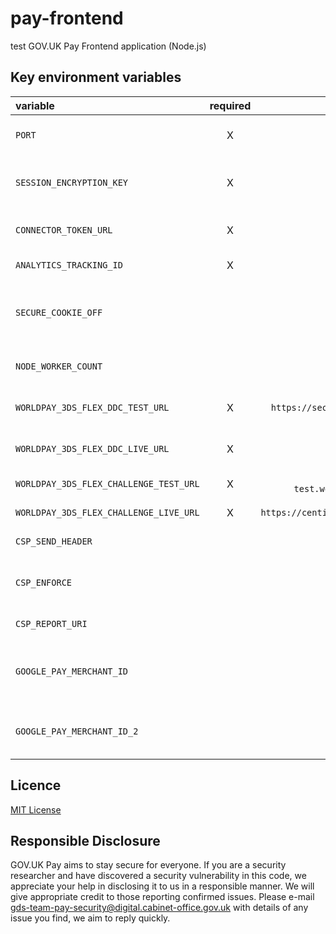 # pay-frontend
test
GOV.UK Pay Frontend application (Node.js)

## Key environment variables

| variable                                 | required   | default value                                                   | Description                                                                                                                                           |
| :--------------------------------------- | :--------: | :-------------------------------------------------------------: | :---------------------------------------------------------------------------------------------------------------------------------------------------- |
| `PORT`                                   | X          | 9200                                                            | The port number for the express server to be bound at runtime                                                                                         |
| `SESSION_ENCRYPTION_KEY`                 | X          |                                                                 | key to be used by the cookie encryption algorithm. Should be a large unguessable string ([More Info](https://www.npmjs.com/package/client-sessions)). |
| `CONNECTOR_TOKEN_URL`                    | X          |                                                                 | The connector endpoint to use when validating the one time token.                                                                                     |
| `ANALYTICS_TRACKING_ID`                  | X          |                                                                 | Tracking ID to be used by 'Google-Analytics'.                                                                                                         |
| `SECURE_COOKIE_OFF`                      |            | false/undefined                                                 | To switch off generating secure cookies. Set this to `true` only if you are running self service in a `non HTTPS` environment.                        |
| `NODE_WORKER_COUNT`                      |            | 1                                                               | The number of worker threads started by node cluster when run in production mode                                                                      |
| `WORLDPAY_3DS_FLEX_DDC_TEST_URL`         | X          | `https://secure-test.worldpay.com/shopper/3ds/ddc.html`         | URL for Device Data Collection (DDC) initiation in TEST                                                                                               |
| `WORLDPAY_3DS_FLEX_DDC_LIVE_URL`         | X          |                                                                 | URL for Device Data Collection (DDC) initiation in LIVE                                                                                               |
| `WORLDPAY_3DS_FLEX_CHALLENGE_TEST_URL`   | X          | `https://secure-test.worldpay.com/shopper/3ds/challenge.html`   | Pointing to Worldpay's TEST 3ds flex challenge URL.                                                                                                   |
| `WORLDPAY_3DS_FLEX_CHALLENGE_LIVE_URL`   | X          | `https://centinelapi.cardinalcommerce.com/V2/Cruise/StepUp`     | Pointing to Worldpay's LIVE 3ds flex challenge URL.                                                                                                   |
| `CSP_SEND_HEADER`                        |            | false/undefined                                                 | Apply card payment contest security policy headers.                                                                                                   |
| `CSP_ENFORCE`                            |            | false/undefined                                                 | Browser will block content security policy violations if set to true, default is to only report on violations.                                        |
| `CSP_REPORT_URI`                         |            |                                                                 | URI to receive CSP violation reports.                                                                                                                 |
| `GOOGLE_PAY_MERCHANT_ID`                 |            |                                                                 | Merchant ID used to identify GOV.UK Pay to Google when making a payment request. This ID is got from the Google Pay Developer Profile.                |
| `GOOGLE_PAY_MERCHANT_ID_2`               |            |                                                                 | The same as GOOGLE_PAY_MERCHANT_ID, but used to rotate to a new merchant id in a safe way.                                                            |

## Licence

[MIT License](LICENSE)

## Responsible Disclosure

GOV.UK Pay aims to stay secure for everyone. If you are a security researcher and have discovered a security vulnerability in this code, we appreciate your help in disclosing it to us in a responsible manner. We will give appropriate credit to those reporting confirmed issues. Please e-mail gds-team-pay-security@digital.cabinet-office.gov.uk with details of any issue you find, we aim to reply quickly.
